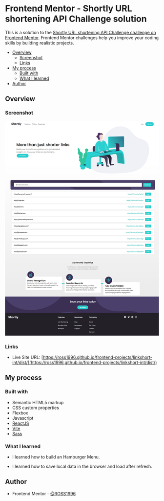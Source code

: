 # Frontend Mentor - Shortly URL shortening API Challenge solution

This is a solution to the [Shortly URL shortening API Challenge challenge on Frontend Mentor](https://www.frontendmentor.io/challenges/url-shortening-api-landing-page-2ce3ob-G). Frontend Mentor challenges help you improve your coding skills by building realistic projects.

- [Overview](#overview)
  - [Screenshot](#screenshot)
  - [Links](#links)
- [My process](#my-process)
  - [Built with](#built-with)
  - [What I learned](#what-i-learned)
- [Author](#author)

## Overview

### Screenshot

![Design preview for the Shortly URL coding challenge](./screenshot.jpeg)

### Links

- Live Site URL: [https://ross1996.github.io/frontend-projects/linkshort-int/dist/](https://ross1996.github.io/frontend-projects/linkshort-int/dist/)

## My process

### Built with

- Semantic HTML5 markup
- CSS custom properties
- Flexbox
- Javascript
- [ReactJS](https://reactjs.org/)
- [Vite](https://vitejs.dev/)
- [Sass](https://sass-lang.com/)

### What I learned

- I learned how to build an Hamburger Menu.

- I learned how to save local data in the browser and load after refresh.

## Author

- Frontend Mentor - [@ROSS1996](https://www.frontendmentor.io/profile/ROSS1996)
